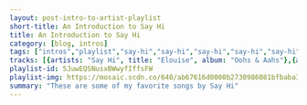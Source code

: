 ```yaml
---
layout: post-intro-to-artist-playlist
short-title: An Introduction to Say Hi
title: An Introduction to Say Hi
category: [blog, intros]
tags: ["intros","playlist","say-hi","say-hi","say-hi","say-hi","say-hi","say-hi","say-hi","say-hi","say-hi","say-hi","say-hi","say-hi","say-hi","say-hi","say-hi","say-hi","say-hi","say-hi","say-hi","say-hi","say-hi","say-hi","say-hi","say-hi"]
tracks: [{artists: "Say Hi", title: "Elouise", album: "Oohs & Aahs"},{artists: "Say Hi", title: "Hallie and Henry", album: "Oohs & Aahs"},{artists: "Say Hi", title: "Oh Oh Oh Oh Oh Oh Oh Oh", album: "Oohs & Aahs"},{artists: "Say Hi", title: "November Was White, December Was Grey", album: "Oohs & Aahs"},{artists: "Say Hi", title: "Maurine", album: "Oohs & Aahs"},{artists: "Say Hi", title: "Dots on Maps", album: "Um, Uh Oh"},{artists: "Say Hi", title: "Devils", album: "Um, Uh Oh"},{artists: "Say Hi", title: "All the Pretty Ones", album: "Um, Uh Oh"},{artists: "Say Hi", title: "Lookin' Good", album: "Um, Uh Oh"},{artists: "Say Hi", title: "Northwestern Girls", album: "The Wishes and the Glitch"},{artists: "Say Hi", title: "Back Before We Were Brittle", album: "The Wishes and the Glitch"},{artists: "Say Hi", title: "Oboes Bleat and Triangles Tink", album: "The Wishes and the Glitch"},{artists: "Say Hi", title: "Bluetime", album: "The Wishes and the Glitch"},{artists: "Say Hi", title: "These Fangs", album: "Impeccable Blahs"},{artists: "Say Hi", title: "Snowcones and Puppies", album: "Impeccable Blahs"},{artists: "Say Hi", title: "Blah Blah Blah", album: "Impeccable Blahs"},{artists: "Say Hi", title: "Prefers Unhappy Endings", album: "Impeccable Blahs"},{artists: "Say Hi", title: "Sweet Sweet Heartkiller", album: "Impeccable Blahs"},{artists: "Say Hi", title: "The Death of Girl Number Two", album: "Ferocious Mopes"},{artists: "Say Hi", title: "Love Love Love", album: "Endless Wonder"},{artists: "Say Hi", title: "The Grass Is Always Greener", album: "Bleeders Digest"},{artists: "Say Hi", title: "Creatures of the Night", album: "Bleeders Digest"},{artists: "Say Hi", title: "Cobblestones", album: "Bleeders Digest"},{artists: "Say Hi", title: "Neon Signs", album: "Caterpillar Centipede"}]
playlist-id: 5JuwEQSNusxBWwyfIffsFW
playlist-img: https://mosaic.scdn.co/640/ab67616d0000b2730986081bfbaba3957ec06d9aab67616d0000b273518aeb2d8f3e16fbd7eb36e7ab67616d0000b273808dca496f457f7915410ad0ab67616d0000b273fad425105ca6951446b88924
summary: "These are some of my favorite songs by Say Hi"
---
```

